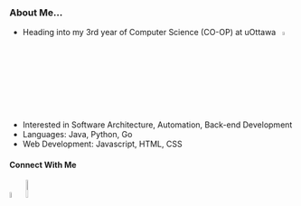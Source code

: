 ### **About Me...**

* Heading into my 3rd year of Computer Science (CO-OP) at uOttawa &nbsp; <img src= "https://www.uottawa.ca/brand/sites/www.uottawa.ca.brand/files/4_2_7_large_white_logo_on_garnet.png" width="4%" height="4%">
* Interested in Software Architecture, Automation, Back-end Development
* Languages: Java, Python, Go
* Web Development: Javascript, HTML, CSS



#### **Connect With Me**

[<img alt="alt_text" width="5%" height="5%" src="https://upload.wikimedia.org/wikipedia/commons/c/ca/LinkedIn_logo_initials.png" />](https://www.linkedin.com/in/patrick--meyer)
[<img alt="alt_text" width="9%" height="9%" src="https://logos-world.net/wp-content/uploads/2021/02/Outlook-Logo-700x394.png" />](<mailto:meyerpatrick6378@gmail.com>)


